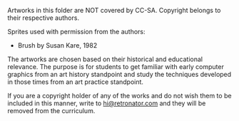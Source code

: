 Artworks in this folder are NOT covered by CC-SA. Copyright belongs to their respective authors. 

Sprites used with permission from the authors:

- Brush by Susan Kare, 1982

The artworks are chosen based on their historical and educational relevance. The purpose is for students to
get familiar with early computer graphics from an art history standpoint and study the techniques developed
in those times from an art practice standpoint.

If you are a copyright holder of any of the works and do not wish them to be included in this manner,
write to hi@retronator.com and they will be removed from the curriculum.
